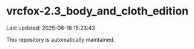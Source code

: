 # vrcfox-2.3_body_and_cloth_edition

Last updated: 2025-06-18 15:23:43

This repository is automatically maintained.
